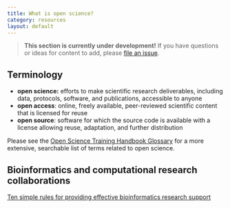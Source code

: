 ```yaml
---
title: What is open science? 
category: resources
layout: default
---
```


> **This section is currently under development!**
> If you have questions or ideas for content to add,
> please [file an issue](https://github.com/chanzuckerberg/open-science/issues).

## Terminology

- **open science:** efforts to make scientific research deliverables, including data, protocols, software, and publications, accessible to anyone
- **open access**: online, freely available, peer-reviewed scientific content that is licensed for reuse
- **open source**: software for which the source code is available with a license allowing reuse, adaptation, and further distribution

Please see the [Open Science Training Handbook Glossary](https://open-science-training-handbook.gitbook.io/book/glossary)
for a more extensive,
searchable list of terms related to open science.

## Bioinformatics and computational research collaborations

[Ten simple rules for providing effective bioinformatics research support](https://journals.plos.org/ploscompbiol/article?id=10.1371/journal.pcbi.1007531)

